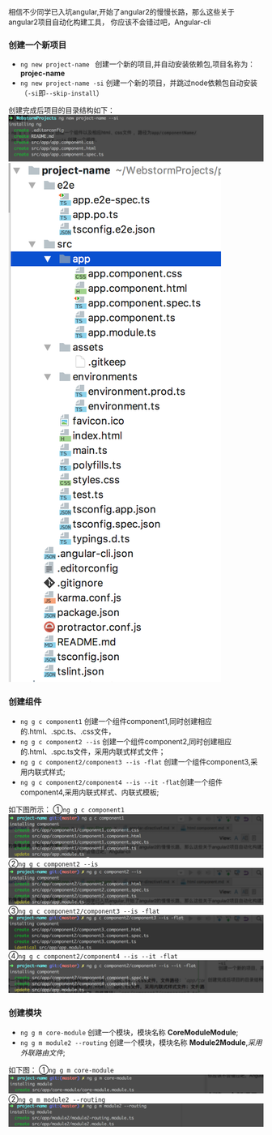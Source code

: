 相信不少同学已入坑angular,开始了angular2的慢慢长路，那么这些关于angular2项目自动化构建工具，
你应该不会错过吧，Angular-cli


### 创建一个新项目
- `ng new project-name `      创建一个新的项目,并自动安装依赖包,项目名称为：**projec-name**
- `ng new project-name -si`   创建一个新的项目，并跳过node依赖包自动安装（`-si`即`--skip-install`）

创建完成后项目的目录结构如下：
![](sources/imgs/angular-cli/ng-new0.png)
![](sources/imgs/angular-cli/app-files.png)

### 创建组件

- `ng g c component1`                           创建一个组件component1,同时创建相应的.html、.spc.ts、.css文件，
- `ng g c component2 --is`                      创建一个组件component2,同时创建相应的.html、.spc.ts文件，采用内联式样式文件；
- `ng g c component2/component3 --is -flat`     创建一个组件component3,采用内联式样式;
- `ng g c component2/component4 --is --it -flat`创建一个组件component4,采用内联式样式、内联式模板;

如下图所示：
①`ng g c component1`
![](sources/imgs/angular-cli/ng-g-c-1.png)
②`ng g c component2 --is`
![](sources/imgs/angular-cli/ng-g-c-2.png)
③`ng g c component2/component3 --is -flat`
![](sources/imgs/angular-cli/ng-g-c-3.png)
④`ng g c component2/component4 --is --it -flat`
![](sources/imgs/angular-cli/ng-g-c-4.png)


### 创建模块

- `ng g m core-module`       创建一个模块，模块名称 **CoreModuleModule**;
- `ng g m module2 --routing` 创建一个模块，模块名称 **Module2Module**,*采用外联路由文件*;

如下图：
①`ng g m core-module` 
![](sources/imgs/angular-cli/ng-g-m-1.png)
②`ng g m module2 --routing`
![](sources/imgs/angular-cli/ng-g-m-2.png)
